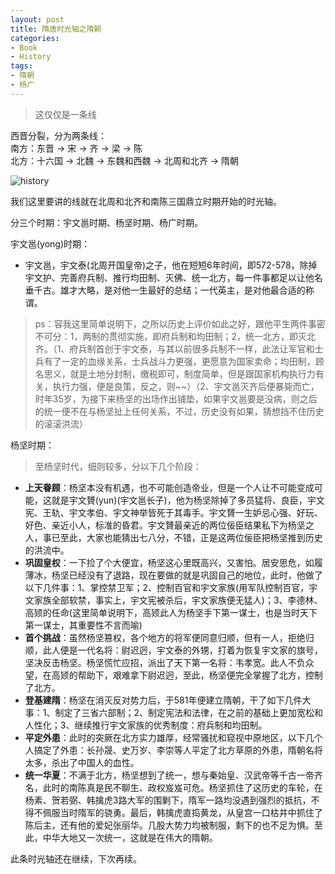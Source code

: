 ```yaml
---
layout: post
title: 隋唐时光轴之隋朝
categories:
- Book
- History
tags:
- 隋朝
- 杨广
---
```


> 这仅仅是一条线  

西晋分裂，分为两条线：  
南方：东晋 -> 宋 -> 齐 -> 梁 -> 陈  
北方：十六国 -> 北魏 -> 东魏和西魏 -> 北周和北齐 -> 隋朝  

![history](http://i.imgur.com/i45MM.jpg)  


我们这里要讲的线就在北周和北齐和南陈三国鼎立时期开始的时光轴。  

分三个时期：宇文邕时期、杨坚时期、杨广时期。  

宇文邕(yong)时期：  

- 宇文邕，宇文泰(北周开国皇帝)之子，他在短短6年时间，即572-578，除掉宇文护、完善府兵制、推行均田制、灭佛、统一北方，每一件事都足以让他名垂千古。雄才大略，是对他一生最好的总结；一代英主，是对他最合适的称谓。  

> ps：容我这里简单说明下，之所以历史上评价如此之好，跟他平生两件事密不可分：1，两制的贯彻实施，即府兵制和均田制；2，统一北方，即灭北齐。（1、府兵制首创于宇文泰，与其以前很多兵制不一样，此法让军官和士兵有了一定的血缘关系，士兵战斗力更强，更愿意为国家卖命；均田制，顾名思义，就是土地分封制，缴税即可，制度简单，但是跟国家机构执行力有关，执行力强，便是良策，反之，则~~）（2、宇文邕灭齐后便暴毙而亡，时年35岁，为接下来杨坚的出场作出铺垫，如果宇文邕要是没病，则之后的统一便不在与杨坚扯上任何关系，不过，历史没有如果，猜想挡不住历史的滚滚洪流）  

杨坚时期：  

> 至杨坚时代，细则较多，分以下几个阶段：  

- __上天眷顾__：杨坚本没有机遇，也不可能创造帝业，但是一个人让不可能变成可能，这就是宇文贇(yun)(宇文邕长子)，他为杨坚除掉了多员猛将、良臣，宇文宪、王轨、宇文孝伯、宇文神举皆死于其毒手。宇文贇一生妒忌心强、好玩、好色、亲近小人，标准的昏君。宇文贇最亲近的两位佞臣结果私下为杨坚之人，事已至此，大家也能猜出七八分，不错，正是这两位佞臣把杨坚推到历史的洪流中。  
- __巩固皇权__：一下捡了个大便宜，杨坚这心里既高兴，又害怕。居安思危，如履薄冰，杨坚已经没有了退路，现在要做的就是巩固自己的地位，此时，他做了以下几件事：1、掌控禁卫军；2、控制百官和宇文家族(用军队控制百官，宇文家族全部软禁，事实上，宇文宪被杀后，宇文家族便无猛人)；3、李德林、高颎的任命(这里简单说明下，高颎此人为杨坚手下第一谋士，也是当时天下第一谋士，其重要性不言而喻)  
- __首个挑战__：虽然杨坚篡权，各个地方的将军便同意归顺，但有一人，拒绝归顺，此人便是一代名将：尉迟迥，宇文泰的外甥，打着为恢复宇文家的旗号，坚决反击杨坚。杨坚慌忙应招，派出了天下第一名将：韦孝宽。此人不负众望，在高颎的帮助下，艰难拿下尉迟迥，至此，杨坚便完全掌握了北方，控制了北方。  
- __登基建隋__：杨坚在消灭反对势力后，于581年便建立隋朝，干了如下几件大事：1、制定了三省六部制；2、制定宪法和法律，在之前的基础上更加宽松和人性化；3、继续推行宇文家族的优秀制度：府兵制和均田制。  
- __平定外患__：此时的突厥在北方实力雄厚，经常骚扰和窥视中原地区，以下几个人搞定了外患：长孙晟、史万岁、李崇等人平定了北方草原的外患，隋朝名将太多，杀出了中国人的血性。  
- __统一华夏__：不满于北方，杨坚想到了统一，想与秦始皇、汉武帝等千古一帝齐名，此时的南陈真是民不聊生、政权岌岌可危。杨坚抓住了这历史的车轮，在杨素、贺若弼、韩擒虎3路大军的围剿下，隋军一路均没遇到强烈的抵抗，不得不佩服当时隋军的骁勇。最后，韩擒虎直捣黄龙，从皇宫一口枯井中抓住了陈后主，还有他的爱妃张丽华。几股大势力均被制服，剩下的也不足为惧。至此，中华大地又一次统一，这就是在伟大的隋朝。  

此条时光轴还在继续，下次再续。
